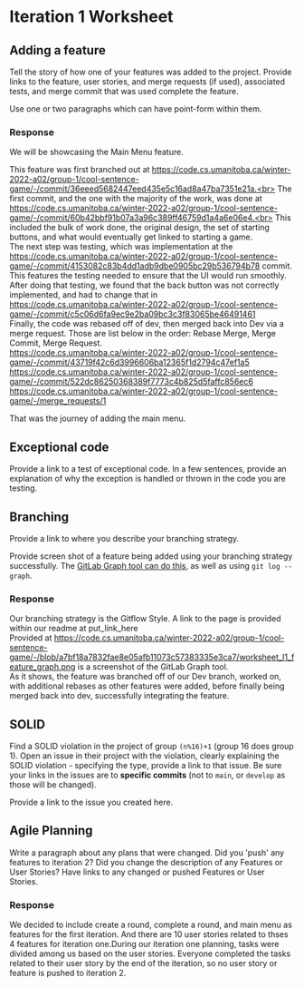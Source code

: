Iteration 1 Worksheet
=====================

Adding a feature
-----------------

Tell the story of how one of your features was added to the project.
Provide links to the
feature, user stories, and merge requests (if used), associated tests, and merge commit
that was used complete the feature.

Use one or two paragraphs which can have point-form within them.

### Response

We will be showcasing the Main Menu feature. 

This feature was first branched out at https://code.cs.umanitoba.ca/winter-2022-a02/group-1/cool-sentence-game/-/commit/36eeed5682447eed435e5c16ad8a47ba7351e21a.<br>
The first commit, and the one with the majority of the work, was done at https://code.cs.umanitoba.ca/winter-2022-a02/group-1/cool-sentence-game/-/commit/60b42bbf91b07a3a96c389ff46759d1a4a6e06e4.<br>
This included the bulk of work done, the original design, the set of starting buttons, and what would eventually get linked to starting a game.<br>
The next step was testing, which was implementation at the https://code.cs.umanitoba.ca/winter-2022-a02/group-1/cool-sentence-game/-/commit/4153082c83b4dd1adb9dbe0905bc29b536794b78 commit. <br>
This features the testing needed to ensure that the UI would run smoothly.<br>
After doing that testing, we found that the back button was not correctly implemented, and had to change that in https://code.cs.umanitoba.ca/winter-2022-a02/group-1/cool-sentence-game/-/commit/c5c06d6fa9ec9e2ba09bc3c3f83065be46491461<br>
Finally, the code was rebased off of dev, then merged back into Dev via a merge request. Those are list below in the order: Rebase Merge, Merge Commit, Merge Request.<br>
https://code.cs.umanitoba.ca/winter-2022-a02/group-1/cool-sentence-game/-/commit/43719f42c6d3996606ba12365f1d2794c47ef1a5<br>
https://code.cs.umanitoba.ca/winter-2022-a02/group-1/cool-sentence-game/-/commit/522dc86250368389f7773c4b825d5faffc856ec6<br>
https://code.cs.umanitoba.ca/winter-2022-a02/group-1/cool-sentence-game/-/merge_requests/1<br>

That was the journey of adding the main menu.

Exceptional code
----------------

Provide a link to a test of exceptional code. In a few sentences,
provide an explanation of why the exception is handled or thrown
in the code you are testing.

Branching
----------

Provide a link to where you describe your branching strategy.

Provide screen shot of a feature being added using your branching strategy
successfully. The [GitLab Graph tool can do this](https://code.cs.umanitoba.ca/comp3350-summer2019/cook-eBook/-/network/develop),
as well as using `git log --graph`.

### Response

Our branching strategy is the Gitflow Style. A link to the page is provided within our readme at put_link_here<br>
Provided at https://code.cs.umanitoba.ca/winter-2022-a02/group-1/cool-sentence-game/-/blob/a7bf18a7832fae8e05afb11073c57383335e3ca7/worksheet_I1_feature_graph.png is a screenshot of the GitLab Graph tool.<br>
As it shows, the feature was branched off of our Dev branch, worked on, with additional rebases as other features were added, before finally being merged back into dev, successfully integrating the feature.

SOLID
-----

Find a SOLID violation in the project of group `(n%16)+1` (group 16 does group 1).
Open an issue in their project with the violation,
clearly explaining the SOLID violation - specifying the type, provide a link to that issue. Be sure
your links in the issues are to **specific commits** (not to `main`, or `develop` as those will be changed).

Provide a link to the issue you created here.

Agile Planning
--------------

Write a paragraph about any plans that were changed. Did you
'push' any features to iteration 2? Did you change the description
of any Features or User Stories? Have links to any changed or pushed Features
or User Stories.

### Response
 
We decided to include create a round, complete a round, and main menu as features for the first iteration. 
And there are 10 user stories related to thses 4 features for iteration one.During our iteration one planning,
tasks were divided among us based on the user stories. Everyone completed the tasks related to their user 
story by the end of the iteration, so no user story or feature is pushed to iteration 2. 
